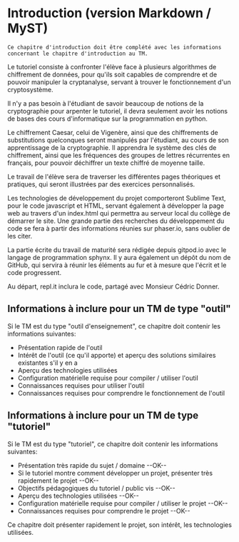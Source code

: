 # Introduction (version Markdown / MyST)

```{admonition} Information
Ce chapitre d'introduction doit être complété avec les informations concernant le chapitre d'introduction au TM. 
```

Le tutoriel consiste à confronter l'élève face à plusieurs algorithmes de chiffrement de données, pour qu'ils soit capables de comprendre et de pouvoir manipuler la cryptanalyse, servant à trouver le fonctionnement d'un cryptosystème.

Il n'y a pas besoin à l'étudiant de savoir beaucoup de notions de la cryptographie pour arpenter le tutoriel, il devra seulement avoir les notions de bases des cours d'informatique sur la programmation en python.

Le chiffrement Caesar, celui de Vigenère, ainsi que des chiffrements de substitutions quelconques seront manipulés par l'étudiant, au cours de son apprentissage de la cryptographie. Il apprendra le système des clés de chiffrement, ainsi que les fréquences des groupes de lettres récurrentes en français, pour pouvoir déchiffrer un texte chiffré de moyenne taille.

Le travail de l'élève sera de traverser les différentes pages théoriques et pratiques, qui seront illustrées par des exercices personnalisés.

Les technologies de développement du projet comporteront Sublime Text, pour le code javascript et HTML, servant également à développer la page web au travers d'un index.html qui permettra au serveur local du collège de démarrer le site. Une grande partie des recherches du développement du code se fera à partir des informations réunies sur phaser.io, sans oublier de les citer.

La partie écrite du travail de maturité sera rédigée depuis gitpod.io avec le langage de programmation sphynx. Il y aura également un dépôt du nom de GitHub, qui servira à réunir les éléments au fur et à mesure que l'écrit et le code progressent.

Au départ, repl.it inclura le code, partagé avec Monsieur Cédric Donner.

## Informations à inclure pour un TM de type "outil"

Si le TM est du type "outil d'enseignement", ce chapitre doit contenir les informations suivantes:

* Présentation rapide de l'outil 
* Intérêt de l'outil (ce qu'il apporte) et aperçu des solutions similaires existantes s'il y en a
* Aperçu des technologies utilisées 
* Configuration matérielle requise pour compiler / utiliser l'outil
* Connaissances requises pour utiliser l'outil
* Connaissances requises pour comprendre le fonctionnement de l'outil

## Informations à inclure pour un TM de type "tutoriel"

Si le TM est du type "tutoriel", ce chapitre doit contenir les informations suivantes:

* Présentation très rapide du sujet / domaine --OK--
* Si le tutoriel montre comment développer un projet, présenter très rapidement le projet --OK--
* Objectifs pédagogiques du tutoriel / public vis --OK--
* Aperçu des technologies utilisées --OK--
* Configuration matérielle requise pour compiler / utiliser le projet --OK--
* Connaissances requises pour comprendre le projet --OK--



Ce chapitre doit présenter rapidement le projet, son intérêt, les technologies utilisées.


